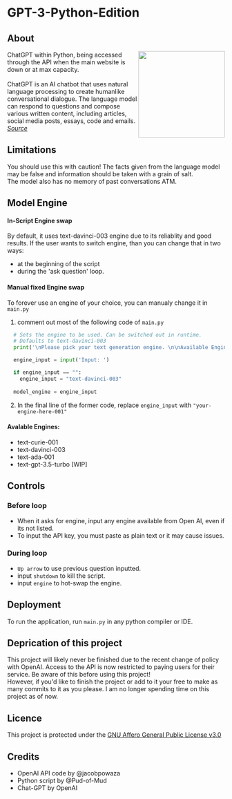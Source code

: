 # GPT-3-Python-Edition
## About
<img align="right" width="200" src="https://user-images.githubusercontent.com/109466200/235973666-7eb55030-bb1e-4edc-b40f-7befba441790.png">
ChatGPT within Python, being accessed through the API when the main website is down or at max capacity.
<br>
<br>
ChatGPT is an AI chatbot that uses natural language processing to create humanlike conversational dialogue. The language model can respond to questions and compose various written content, including articles, social media posts, essays, code and emails. 
<a href="https://en.wikipedia.org/wiki/ChatGPT"><i>Source</i><a>


## Limitations
You should use this with caution! 
The facts given from the language model may be false and information should be taken with a grain of salt. 
<br>
The model also has no memory of past conversations ATM. 

## Model Engine
#### In-Script Engine swap
By default, it uses text-davinci-003 engine due to its reliablity and good results.
If the user wants to switch engine, than you can change that in two ways: 
 - at the beginning of the script 
 - during the 'ask question' loop.

#### Manual fixed Engine swap
To forever use an engine of your choice, you can manualy change it in ```main.py``` 
1. comment out most of the following code of ```main.py```

```python
  # Sets the engine to be used. Can be switched out in runtime.  
  # Defaults to text-davinci-003
  print('\nPlease pick your text generation engine. \n\nAvailable Engines: \n * text-davinci-003 [Best results] \n * text-curie-001 [Fastest, ok results]\n * text-ada-001 [Cheap to run]\n\nIf left blank, it will default to text-davinci-003\n\n')

  engine_input = input('Input: ')

  if engine_input == "":
    engine_input = "text-davinci-003"
  
  model_engine = engine_input
```

2. In the final line of the former code, replace ```engine_input``` with ```"your-engine-here-001"``` 

#### Avalable Engines: 
  -  text-curie-001
  -  text-davinci-003
  -  text-ada-001
  -  text-gpt-3.5-turbo	[WIP]

## Controls 

### Before loop
 - When it asks for engine, input any engine available from Open AI, even if its not listed.
 - To input the API key, you must paste as plain text or it may cause issues. 
 
### During loop
 - ```Up arrow``` to use previous question inputted. 
 - input ```shutdown``` to kill the script.
 - input ```engine``` to hot-swap the engine.

## Deployment
To run the application, run ```main.py``` in any python compiler or IDE.

## Deprication of this project 
This project will likely never be finished due to the recent change of policy with OpenAI.
Access to the API is now restricted to paying users for their service. Be aware of this before using this project!
<br>
However, if you'd like to finish the project or add to it your free to make as many commits to it as you please. 
I am no longer spending time on this project as of now.

## Licence 
This project is protected under the [GNU Affero General Public License v3.0](/LICENSE)

## Credits
* OpenAI API code by @jacobpowaza 
* Python script by @Pud-of-Mud
* Chat-GPT by OpenAI
